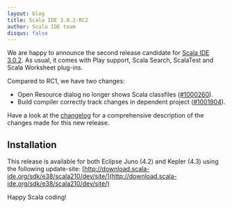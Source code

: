 ```yaml
---
layout: blog
title: Scala IDE 3.0.2-RC2
author: Scala IDE team
disqus: false
---
```


We are happy to announce the second release candidate for [Scala IDE 3.0.2][release-notes]. As usual, it comes with Play support, Scala Search, ScalaTest and Scala Worksheet plug-ins.

Compared to RC1, we have two changes:

* Open Resource dialog no longer shows Scala classfiles ([#1000260][1000260]).
* Build compiler correctly track changes in dependent project ([#1001904][1001904]).

Have a look at the [changelog][changelog] for a comprehensive description of the changes made for this new release.

## Installation

This release is available for both Eclipse Juno (4.2) and Kepler (4.3) using the following update-site: [http://download.scala-ide.org/sdk/e38/scala210/dev/site/](http://download.scala-ide.org/sdk/e38/scala210/dev/site/)

Happy Scala coding!

[changelog]: http://scala-ide.org/docs/changelog.html#3_0_2
[release-notes]: http://scala-ide.org/blog/release-notes-3.0.2-RC01.html
[1000260]: https://www.assembla.com/spaces/scala-ide/tickets/1000260
[1001904]: https://www.assembla.com/spaces/scala-ide/tickets/1001904
